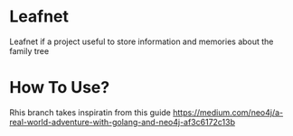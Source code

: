 # Leafnet

Leafnet if a project useful to store information and memories about the family tree

# How To Use?

Rhis branch takes inspiratin from this guide
https://medium.com/neo4j/a-real-world-adventure-with-golang-and-neo4j-af3c6172c13b
